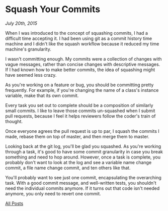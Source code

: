 # Squash Your Commits

_July 20th, 2015_

When I was introduced to the concept of squashing commits, I had a difficult
time accepting it. I had been using git as a commit history
time machine and I didn't like the squash workflow because it reduced my time machine's
granularity.

I wasn't committing enough. My commits were a collection of changes with vague
messages, rather than concise changes with descriptive messages. If I had known
how to make better commits, the idea of squashing might have seemed less crazy.

As you're working on a feature or bug, you should be committing pretty
frequently. For example, if you're changing the name of a class's instance
variable, make that its own commit.

Every task you set out to complete should be a composition of similarly small
commits. I like to leave those commits un-squashed when I submit pull requests,
because I feel it helps reviewers follow the coder's train of thought.

Once everyone agrees the pull request is up to par, I squash the commits I made,
rebase them on top of master, and then merge them to master.

Looking back at the git log, you'll be glad you squashed. As you're working
through a task, it's good
to have some commit granularity in case you break something and need to hop
around. However, once a task is complete, you probably don't want to look at the
log and see a variable name change commit, a file name change commit, and ten
others like that.

You'll probably want to see just one commit, encapsulating the overarching task.
With a good commit message, and well-written tests, you shouldn't need the
individual commits anymore. If it turns out that code isn't needed anymore, you
only need to revert one commit.

[All Posts](/README.md)
